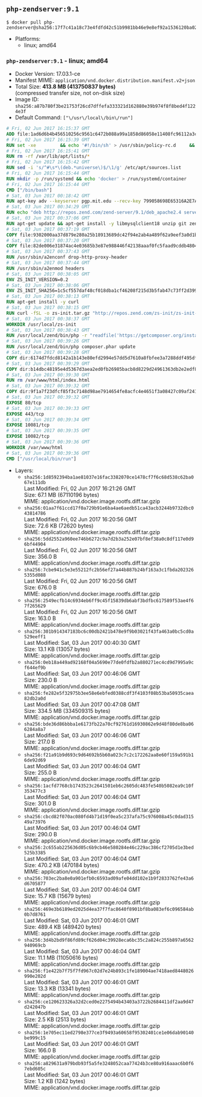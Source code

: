 ## `php-zendserver:9.1`

```console
$ docker pull php-zendserver@sha256:17f7c41a18c73e4fdfd42c51b9981bb46e9e8ef92a1536120ba022001a3b2652
```

-	Platforms:
	-	linux; amd64

### `php-zendserver:9.1` - linux; amd64

-	Docker Version: 17.03.1-ce
-	Manifest MIME: `application/vnd.docker.distribution.manifest.v2+json`
-	Total Size: **413.8 MB (413750837 bytes)**  
	(compressed transfer size, not on-disk size)
-	Image ID: `sha256:a87b780f3be21753f26cd7dffefa333321d162880e39b974f8f8bed4f1224e3f`
-	Default Command: `["\/usr\/local\/bin\/run"]`

```dockerfile
# Fri, 02 Jun 2017 16:15:37 GMT
ADD file:1ad6d6b4b456510256c9561c6472b088a99a1858d86058e11408fc96112a3cee in / 
# Fri, 02 Jun 2017 16:15:39 GMT
RUN set -xe 		&& echo '#!/bin/sh' > /usr/sbin/policy-rc.d 	&& echo 'exit 101' >> /usr/sbin/policy-rc.d 	&& chmod +x /usr/sbin/policy-rc.d 		&& dpkg-divert --local --rename --add /sbin/initctl 	&& cp -a /usr/sbin/policy-rc.d /sbin/initctl 	&& sed -i 's/^exit.*/exit 0/' /sbin/initctl 		&& echo 'force-unsafe-io' > /etc/dpkg/dpkg.cfg.d/docker-apt-speedup 		&& echo 'DPkg::Post-Invoke { "rm -f /var/cache/apt/archives/*.deb /var/cache/apt/archives/partial/*.deb /var/cache/apt/*.bin || true"; };' > /etc/apt/apt.conf.d/docker-clean 	&& echo 'APT::Update::Post-Invoke { "rm -f /var/cache/apt/archives/*.deb /var/cache/apt/archives/partial/*.deb /var/cache/apt/*.bin || true"; };' >> /etc/apt/apt.conf.d/docker-clean 	&& echo 'Dir::Cache::pkgcache ""; Dir::Cache::srcpkgcache "";' >> /etc/apt/apt.conf.d/docker-clean 		&& echo 'Acquire::Languages "none";' > /etc/apt/apt.conf.d/docker-no-languages 		&& echo 'Acquire::GzipIndexes "true"; Acquire::CompressionTypes::Order:: "gz";' > /etc/apt/apt.conf.d/docker-gzip-indexes 		&& echo 'Apt::AutoRemove::SuggestsImportant "false";' > /etc/apt/apt.conf.d/docker-autoremove-suggests
# Fri, 02 Jun 2017 16:15:41 GMT
RUN rm -rf /var/lib/apt/lists/*
# Fri, 02 Jun 2017 16:15:42 GMT
RUN sed -i 's/^#\s*\(deb.*universe\)$/\1/g' /etc/apt/sources.list
# Fri, 02 Jun 2017 16:15:44 GMT
RUN mkdir -p /run/systemd && echo 'docker' > /run/systemd/container
# Fri, 02 Jun 2017 16:15:44 GMT
CMD ["/bin/bash"]
# Sat, 03 Jun 2017 00:18:42 GMT
RUN apt-key adv --keyserver pgp.mit.edu --recv-key 799058698E65316A2E7A4FF42EAE1437F7D2C623
# Sat, 03 Jun 2017 00:34:29 GMT
RUN echo "deb http://repos.zend.com/zend-server/9.1/deb_apache2.4 server non-free" >> /etc/apt/sources.list.d/zend-server.list
# Sat, 03 Jun 2017 00:37:06 GMT
RUN apt-get update && apt-get install -y libmysqlclient18 unzip git zend-server-php-7.1=9.1.0+b93 && /usr/local/zend/bin/zendctl.sh stop
# Sat, 03 Jun 2017 00:37:19 GMT
COPY file:9302000aa37d879e280a25b18913689dc42f94e2ab4a489f62a9eef3a0d1b76b in /etc/ 
# Sat, 03 Jun 2017 00:37:20 GMT
COPY file:82de006e31874ac4e03685b3e87e988446f42138aaaf0fc5faad9cddb48040ba in /etc/apache2/conf-available 
# Sat, 03 Jun 2017 00:37:43 GMT
RUN /usr/sbin/a2enconf drop-http-proxy-header
# Sat, 03 Jun 2017 00:37:44 GMT
RUN /usr/sbin/a2enmod headers
# Sat, 03 Jun 2017 00:38:05 GMT
ENV ZS_INIT_VERSION=0.2
# Sat, 03 Jun 2017 00:38:06 GMT
ENV ZS_INIT_SHA256=1c5cf557daf48cf018dba1cf46208f215d3b5fab47c73ff2d39988581ebd6932
# Sat, 03 Jun 2017 00:38:13 GMT
RUN apt-get install -y curl
# Sat, 03 Jun 2017 00:38:15 GMT
RUN curl -fSL -o zs-init.tar.gz "http://repos.zend.com/zs-init/zs-init-docker-${ZS_INIT_VERSION}.tar.gz"     && echo "${ZS_INIT_SHA256} *zs-init.tar.gz" | sha256sum -c -     && mkdir /usr/local/zs-init     && tar xzf zs-init.tar.gz --strip-components=1 -C /usr/local/zs-init     && rm zs-init.tar.gz
# Sat, 03 Jun 2017 00:38:37 GMT
WORKDIR /usr/local/zs-init
# Sat, 03 Jun 2017 00:38:43 GMT
RUN /usr/local/zend/bin/php -r "readfile('https://getcomposer.org/installer');" | /usr/local/zend/bin/php
# Sat, 03 Jun 2017 00:39:26 GMT
RUN /usr/local/zend/bin/php composer.phar update
# Sat, 03 Jun 2017 00:39:28 GMT
COPY dir:6174d7fdcd8142a1b143e80efd2994e57dd5d7610a8fbfee3a7288ddf495dfdf in /usr/local/bin 
# Sat, 03 Jun 2017 00:39:29 GMT
COPY dir:b14dbc48195e4d5367d3aea2ed0fb26985bacb8d8229d24961363db2e2edf8f0 in /usr/local/zend/var/plugins/ 
# Sat, 03 Jun 2017 00:39:30 GMT
RUN rm /var/www/html/index.html
# Sat, 03 Jun 2017 00:39:32 GMT
COPY dir:9f1a7f23dfcf85f3c7148d98ae7914654fe8acfc4e4651f3a08427c09af24198 in /var/www/html 
# Sat, 03 Jun 2017 00:39:32 GMT
EXPOSE 80/tcp
# Sat, 03 Jun 2017 00:39:33 GMT
EXPOSE 443/tcp
# Sat, 03 Jun 2017 00:39:34 GMT
EXPOSE 10081/tcp
# Sat, 03 Jun 2017 00:39:35 GMT
EXPOSE 10082/tcp
# Sat, 03 Jun 2017 00:39:36 GMT
WORKDIR /var/www/html
# Sat, 03 Jun 2017 00:39:36 GMT
CMD ["/usr/local/bin/run"]
```

-	Layers:
	-	`sha256:1d8592394ba1ae81037e16fac3382070ce1478cf7f6c68d538c62ba067e111db`  
		Last Modified: Fri, 02 Jun 2017 16:21:26 GMT  
		Size: 67.1 MB (67110196 bytes)  
		MIME: application/vnd.docker.image.rootfs.diff.tar.gzip
	-	`sha256:01aa7f61ccd17f0a729b91e6ba4ae6aedb51ca43acb3244b9732dbc043814786`  
		Last Modified: Fri, 02 Jun 2017 16:20:56 GMT  
		Size: 72.6 KB (72620 bytes)  
		MIME: application/vnd.docker.image.rootfs.diff.tar.gzip
	-	`sha256:5dd2552a960ee746b6272c9a7d2b3a252e07bf8ef38a0c8df117e0d96bf44904`  
		Last Modified: Fri, 02 Jun 2017 16:20:56 GMT  
		Size: 356.0 B  
		MIME: application/vnd.docker.image.rootfs.diff.tar.gzip
	-	`sha256:7cbe941c5e3e55212fc2b56ef27a44b887b24bf163a3c1fbda2023265355d088`  
		Last Modified: Fri, 02 Jun 2017 16:20:56 GMT  
		Size: 676.0 B  
		MIME: application/vnd.docker.image.rootfs.diff.tar.gzip
	-	`sha256:2549ecfb14c6934eb6ff9c45f15839db6abf3bdfbc617589f53ae4f67f265629`  
		Last Modified: Fri, 02 Jun 2017 16:20:56 GMT  
		Size: 163.0 B  
		MIME: application/vnd.docker.image.rootfs.diff.tar.gzip
	-	`sha256:301b914347183bc6c00db2421b478e9f9b03021f43fa463a0bc5cd0a529eeff1`  
		Last Modified: Sat, 03 Jun 2017 00:40:30 GMT  
		Size: 13.1 KB (13057 bytes)  
		MIME: application/vnd.docker.image.rootfs.diff.tar.gzip
	-	`sha256:0eb18a449ad92168f04a5690e77de0fdfb2a880271ec4cd9d7995a9cf644ef9b`  
		Last Modified: Sat, 03 Jun 2017 00:46:06 GMT  
		Size: 230.0 B  
		MIME: application/vnd.docker.image.rootfs.diff.tar.gzip
	-	`sha256:fe282e5f32975b3ee58e6ebfed0388cdf3f4103f08b53ba50935caea82db2a0d`  
		Last Modified: Sat, 03 Jun 2017 00:47:08 GMT  
		Size: 334.5 MB (334509315 bytes)  
		MIME: application/vnd.docker.image.rootfs.diff.tar.gzip
	-	`sha256:bde36d86bbba1e6173fb22a70cf92761d16930862e9d48f80de8ba066284a8a7`  
		Last Modified: Sat, 03 Jun 2017 00:46:06 GMT  
		Size: 217.0 B  
		MIME: application/vnd.docker.image.rootfs.diff.tar.gzip
	-	`sha256:f21a91b9d693c9d64692b5b60a023c7c2c172262aa8e60f159a591b16de92d69`  
		Last Modified: Sat, 03 Jun 2017 00:46:04 GMT  
		Size: 255.0 B  
		MIME: application/vnd.docker.image.rootfs.diff.tar.gzip
	-	`sha256:1acfd7768cb1743523c2641501eb6c2605dc483fe540b5082ea9c10f353477c3`  
		Last Modified: Sat, 03 Jun 2017 00:46:04 GMT  
		Size: 301.0 B  
		MIME: application/vnd.docker.image.rootfs.diff.tar.gzip
	-	`sha256:cbcd82f070ac080fd4b71d19f0ea5c237afa75c976008a45c0dad31549a73976`  
		Last Modified: Sat, 03 Jun 2017 00:46:04 GMT  
		Size: 290.0 B  
		MIME: application/vnd.docker.image.rootfs.diff.tar.gzip
	-	`sha256:2c655ab225636d05c6b9cb46e580284e46c229ac386cf2705d1e3bed525b3385`  
		Last Modified: Sat, 03 Jun 2017 00:46:04 GMT  
		Size: 470.2 KB (470184 bytes)  
		MIME: application/vnd.docker.image.rootfs.diff.tar.gzip
	-	`sha256:703ec2ba8e0a901efb0c6593ad09afe04dd102e1b9f2833762fe43a6d6705877`  
		Last Modified: Sat, 03 Jun 2017 00:46:04 GMT  
		Size: 15.7 KB (15679 bytes)  
		MIME: application/vnd.docker.image.rootfs.diff.tar.gzip
	-	`sha256:469e3b6189ed2025d4ea37f7fac8640f8901bf8ba083ef6c096584ab0b7d8761`  
		Last Modified: Sat, 03 Jun 2017 00:46:01 GMT  
		Size: 489.4 KB (489420 bytes)  
		MIME: application/vnd.docker.image.rootfs.diff.tar.gzip
	-	`sha256:3d4b2bd9f86fd89cf626d04c39928eca6bc35c2a824c255b897a6562940969cb`  
		Last Modified: Sat, 03 Jun 2017 00:46:04 GMT  
		Size: 11.1 MB (11050616 bytes)  
		MIME: application/vnd.docker.image.rootfs.diff.tar.gzip
	-	`sha256:f1e422b7f75f7fd967c02d7e24b893c1fe189004ae7418aed8448026990e202d`  
		Last Modified: Sat, 03 Jun 2017 00:46:01 GMT  
		Size: 13.3 KB (13341 bytes)  
		MIME: application/vnd.docker.image.rootfs.diff.tar.gzip
	-	`sha256:ce120623326a32d2ced0e2275494b43403a3722b2684411df2aa9d47d242047b`  
		Last Modified: Sat, 03 Jun 2017 00:46:01 GMT  
		Size: 2.5 KB (2513 bytes)  
		MIME: application/vnd.docker.image.rootfs.diff.tar.gzip
	-	`sha256:1e705ec11ed2798e377ce3f9493a60658f95302401ce1e06dab90140be999c15`  
		Last Modified: Sat, 03 Jun 2017 00:46:01 GMT  
		Size: 166.0 B  
		MIME: application/vnd.docker.image.rootfs.diff.tar.gzip
	-	`sha256:a829631a979bdb93f5a5fe3248052caa77424b3ce80a916aaac6b0f67ebd605c`  
		Last Modified: Sat, 03 Jun 2017 00:46:01 GMT  
		Size: 1.2 KB (1242 bytes)  
		MIME: application/vnd.docker.image.rootfs.diff.tar.gzip
